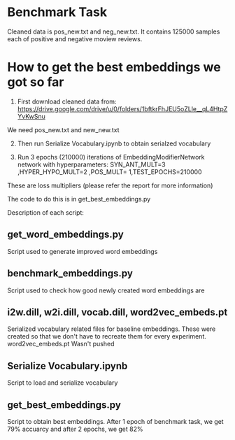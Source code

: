 # Benchmark Task

Cleaned data is pos_new.txt and neg_new.txt. It contains 125000 samples each of positive and negative moview reviews.

# How to get the best embeddings we got so far
1. First download cleaned data from: 
https://drive.google.com/drive/u/0/folders/1bftkrFhJEU5oZLle__qL4HtpZYvKwSnu

We need pos_new.txt and new_new.txt

2. Then run Serialize Vocabulary.ipynb to obtain serialzed vocabulary

3. Run 3 epochs (210000) iterations of EmbeddingModifierNetwork network with hyperparameters:
SYN_ANT_MULT=3 ,HYPER_HYPO_MULT=2 ,POS_MULT= 1,TEST_EPOCHS=210000

These are loss multipliers (please refer the report for more information)

The code to do this is in get_best_embeddings.py

Description of each script:

## get_word_embeddings.py
Script used to generate improved word embeddings

## benchmark_embeddings.py
Script used to check how good newly created word embeddings are

## i2w.dill, w2i.dill, vocab.dill, word2vec_embeds.pt
Serialized vocabulary related files for baseline embeddings. These were created so that we don't have to recreate them for every experiment.
word2vec_embeds.pt Wasn't pushed

## Serialize Vocabulary.ipynb
Script to load and serialize vocabulary

## get_best_embeddings.py
Script to obtain best embeddings. After 1 epoch of benchmark task, we get 79% accuarcy and after 2 epochs, we get 82%



